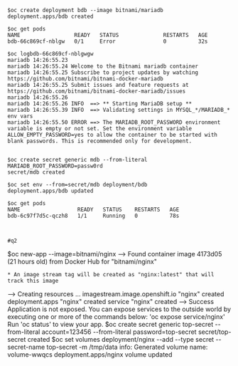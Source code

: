
```
$oc create deployment bdb --image bitnami/mariadb
deployment.apps/bdb created

$oc get pods
NAME                 READY   STATUS              RESTARTS   AGE
bdb-66c869cf-nblgw   0/1     Error               0          32s

$oc logbdb-66c869cf-nblgwgw
mariadb 14:26:55.23 
mariadb 14:26:55.24 Welcome to the Bitnami mariadb container
mariadb 14:26:55.25 Subscribe to project updates by watching https://github.com/bitnami/bitnami-docker-mariadb
mariadb 14:26:55.25 Submit issues and feature requests at https://github.com/bitnami/bitnami-docker-mariadb/issues
mariadb 14:26:55.26 
mariadb 14:26:55.26 INFO  ==> ** Starting MariaDB setup **
mariadb 14:26:55.39 INFO  ==> Validating settings in MYSQL_*/MARIADB_* env vars
mariadb 14:26:55.50 ERROR ==> The MARIADB_ROOT_PASSWORD environment variable is empty or not set. Set the environment variable ALLOW_EMPTY_PASSWORD=yes to allow the container to be started with blank passwords. This is recommended only for development.


$oc create secret generic mdb --from-literal MARIADB_ROOT_PASSWORD=passw0rd
secret/mdb created

$oc set env --from=secret/mdb deployment/bdb
deployment.apps/bdb updated

$oc get pods
NAME                  READY   STATUS    RESTARTS   AGE
bdb-6c97f7d5c-qczh8   1/1     Running   0          78s



#q2

```
$oc new-app  --image=bitnami/nginx
--> Found container image 4173d05 (21 hours old) from Docker Hub for "bitnami/nginx"

    * An image stream tag will be created as "nginx:latest" that will track this image

--> Creating resources ...
    imagestream.image.openshift.io "nginx" created
    deployment.apps "nginx" created
    service "nginx" created
--> Success
    Application is not exposed. You can expose services to the outside world by executing one or more of the commands below:
     'oc expose service/nginx' 
    Run 'oc status' to view your app.
$oc create secret generic top-secret --from-literal account=123456 --from-literal password=top-secret
secret/top-secret created
$oc set volumes deployment/nginx --add --type secret --secret-name top-secret -m /tmp/data
info: Generated volume name: volume-wwqcs
deployment.apps/nginx volume updated
```
